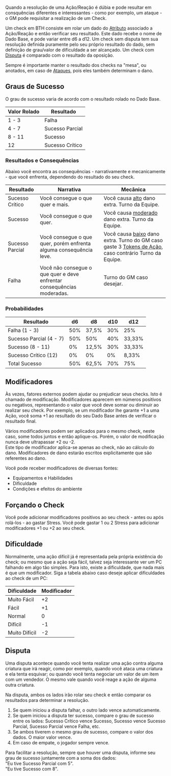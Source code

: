Quando a resolução de uma Ação/Reação é dúbia e pode resultar em consquências diferentes e interessantes - como por exemplo, um ataque - o GM pode requisitar a realização de um Check.

Um check em BTH consiste em rolar um dado do [Atributo](./character/attributes.md) associado a Ação/Reação e então verificar seu resultado. Este dado recebe o nome de Dado Base, e pode variar entre d6 a d12. Um check sem disputa tem sua resolução definida puramente pelo seu próprio resultado do dado, sem definição de grau/valor de dificuldade a ser alcançado. Um check com [Disputa](#disputa) é comparado com o resultado da oposição.

Sempre é importante manter o resultado dos checks na "mesa", ou anotados, em caso de [Ataques](./combat/moves.md#ataques), pois eles também determinam o dano.

## Graus de Sucesso

O grau de sucesso varia de acordo com o resultado rolado no Dado Base.

| Valor Rolado | Resultado       |
| ------------ | --------------- |
| 1 - 3        | Falha           |
| 4 - 7        | Sucesso Parcial |
| 8 - 11       | Sucesso         |
| 12           | Sucesso Crítico |

### Resultados e Consequências

Abaixo você encontra as consequências - narrativamente e mecanicamente - que você enfrenta, dependendo do resultado do seu check.

| Resultado       | Narrativa                                                              | Mecânica                                                                                                             |
| --------------- | ---------------------------------------------------------------------- | -------------------------------------------------------------------------------------------------------------------- |
| Sucesso Crítico | Você consegue o que quer e mais.                                       | Você causa <ins>alto</ins> dano extra. Turno da Equipe.                                                              |
| Sucesso         | Você consegue o que quer.                                              | Você causa <ins>moderado</ins> dano extra. Turno da Equipe.                                                          |
| Sucesso Parcial | Você consegue o que quer, porém enfrenta alguma consequência leve.     | Você causa <ins>baixo</ins> dano extra. Turno do GM caso gaste 3 [Tokens de Ação](), caso contrário Turno da Equipe. |
| Falha           | Você não consegue o que quer e deve enfrentar consequências moderadas. | Turno do GM caso desejar.                                                                                            |

### Probabilidades

| Resultado               | d6  | d8    | d10 | d12    |
| ----------------------- | --- | ----- | --- | ------ |
| Falha (1 - 3)           | 50% | 37,5% | 30% | 25%    |
| Sucesso Parcial (4 - 7) | 50% | 50%   | 40% | 33,33% |
| Sucesso (8 - 11)        | 0%  | 12,5% | 30% | 33,33% |
| Sucesso Crítico (12)    | 0%  | 0%    | 0%  | 8,33%  |
| Total Sucesso           | 50% | 62,5% | 70% | 75%    |

<!-- ## Pushing Roll (Stress) -->

## Modificadores

Às vezes, fatores externos podem ajudar ou prejudicar seus checks. Isto é chamado de modificação. Modificadores aparecem em números positivos ou negativos, representando o valor que você deve somar ou diminuir ao realizar seu check. Por exemplo, se um modificador lhe garante +1 a uma Ação, você soma +1 ao resultado do seu Dado Base antes de verificar o resultado final.  

Vários modificadores podem ser aplicados para o mesmo check, neste caso, some todos juntos e então aplique-os. Porém, o valor de modificação nunca deve ultrapassar +2 ou -2.  
Este tipo de modificador aplica-se apenas ao check, não ao cálculo do dano. Modificadores de dano estarão escritos explicitamente que são referentes ao dano.  

Você pode receber modificadores de diversas fontes:

- Equipamentos e Habilidades
- Dificuldade
- Condições e efeitos do ambiente
<!-- - Ajuda -->

## Forçando o Check

Você pode adicionar modificadores positivos ao seu check - antes ou após rolá-los - ao gastar Stress. Você pode gastar 1 ou 2 Stress para adicionar modificadores +1 ou +2 ao seu check.

## Dificuldade

Normalmente, uma ação difícil já é representada pela própria existência do check; ou mesmo que a ação seja fácil, talvez seja interessante ver um PC falhando em algo tão simples. Para isto, existe a dificuldade, que nada mais é que um modificador. Siga a tabela abaixo caso deseje aplicar dificuldades ao check de um PC:

| Dificuldade   | Modificador |
| ------------- | ----------- |
| Muito Fácil   | +2          |
| Fácil         | +1          |
| Normal        | 0           |
| Difícil       | -1          |
| Muito Difícil | -2          |

## Disputa

Uma disputa acontece quando você tenta realizar uma ação contra alguma criatura que irá reagir, como por exemplo, quando você ataca uma criatura e ela tenta esquivar; ou quando você tenta negociar um valor de um item com um vendedor. O mesmo vale quando você reage a ação de alguma outra criatura.  

Na disputa, ambos os lados irão rolar seu check e então comparar os resultados para determinar a resolução.

1. Se quem iniciou a disputa falhar, o outro lado vence automaticamente.
2. Se quem iniciou a disputa ter sucesso, compare o grau de sucesso entre os lados: Sucesso Crítico vence Sucesso, Sucesso vence Sucesso Parcial, Sucesso Parcial vence Falha, etc.
3. Se ambos tiverem o mesmo grau de sucesso, compare o valor dos dados. O maior valor vence.
4. Em caso de empate, o jogador sempre vence.

Para facilitar a resolução, sempre que houver uma disputa, informe seu grau de sucesso juntamente com a soma dos dados:  
"Eu tive Sucesso Parcial com 5".  
"Eu tive Sucesso com 8".

<!-- ## Check em Grupo -->
<!-- ## Ajuda -->
